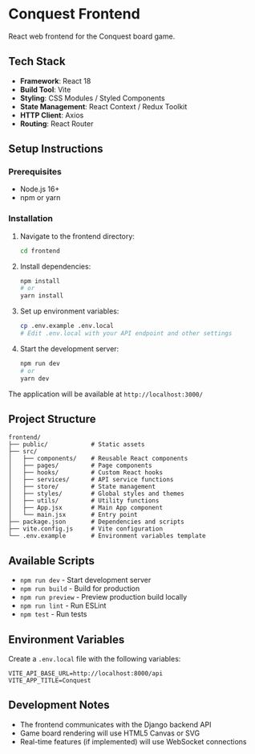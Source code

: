 # Conquest Frontend

React web frontend for the Conquest board game.

## Tech Stack

- **Framework**: React 18
- **Build Tool**: Vite
- **Styling**: CSS Modules / Styled Components
- **State Management**: React Context / Redux Toolkit
- **HTTP Client**: Axios
- **Routing**: React Router

## Setup Instructions

### Prerequisites

- Node.js 16+
- npm or yarn

### Installation

1. Navigate to the frontend directory:
   ```bash
   cd frontend
   ```

2. Install dependencies:
   ```bash
   npm install
   # or
   yarn install
   ```

3. Set up environment variables:
   ```bash
   cp .env.example .env.local
   # Edit .env.local with your API endpoint and other settings
   ```

4. Start the development server:
   ```bash
   npm run dev
   # or
   yarn dev
   ```

The application will be available at `http://localhost:3000/`

## Project Structure

```
frontend/
├── public/            # Static assets
├── src/
│   ├── components/    # Reusable React components
│   ├── pages/         # Page components
│   ├── hooks/         # Custom React hooks
│   ├── services/      # API service functions
│   ├── store/         # State management
│   ├── styles/        # Global styles and themes
│   ├── utils/         # Utility functions
│   ├── App.jsx        # Main App component
│   └── main.jsx       # Entry point
├── package.json       # Dependencies and scripts
├── vite.config.js     # Vite configuration
└── .env.example       # Environment variables template
```

## Available Scripts

- `npm run dev` - Start development server
- `npm run build` - Build for production
- `npm run preview` - Preview production build locally
- `npm run lint` - Run ESLint
- `npm test` - Run tests

## Environment Variables

Create a `.env.local` file with the following variables:

```
VITE_API_BASE_URL=http://localhost:8000/api
VITE_APP_TITLE=Conquest
```

## Development Notes

- The frontend communicates with the Django backend API
- Game board rendering will use HTML5 Canvas or SVG
- Real-time features (if implemented) will use WebSocket connections